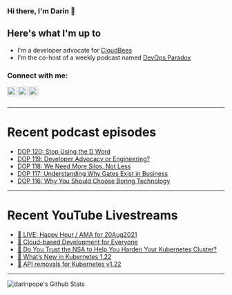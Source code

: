 ### Hi there, I'm Darin 👋

## Here's what I'm up to
- I'm a developer advocate for [CloudBees][cloudbees-website]
- I'm the co-host of a weekly podcast named [DevOps Paradox][dop-website]

### Connect with me:

[<img align="left" alt="darinpope | Twitter" width="22px" src="https://cdn.jsdelivr.net/npm/simple-icons@v3/icons/twitter.svg" />][twitter]
[<img align="left" alt="darinpope | LinkedIn" width="22px" src="https://cdn.jsdelivr.net/npm/simple-icons@v3/icons/linkedin.svg" />][linkedin]
[<img align="left" alt="darinpope | Instagram" width="22px" src="https://cdn.jsdelivr.net/npm/simple-icons@v3/icons/instagram.svg" />][instagram]

<br />
<br />

---

# Recent podcast episodes
<!-- BLOG-POST-LIST:START -->
- [DOP 120: Stop Using the D Word](https://www.devopsparadox.com/episodes/stop-using-the-d-word-120/)
- [DOP 119: Developer Advocacy or Engineering?](https://www.devopsparadox.com/episodes/developer-advocacy-or-engineering-119/)
- [DOP 118: We Need More Silos, Not Less](https://www.devopsparadox.com/episodes/we-need-more-silos-not-less-118/)
- [DOP 117: Understanding Why Gates Exist in Business](https://www.devopsparadox.com/episodes/understanding-why-gates-exist-in-business-117/)
- [DOP 116: Why You Should Choose Boring Technology](https://www.devopsparadox.com/episodes/why-you-should-choose-boring-technology-116/)
<!-- BLOG-POST-LIST:END -->

---

# Recent YouTube Livestreams
<!-- YOUTUBE:START -->
- [🔴 LIVE: Happy Hour / AMA for 20Aug2021](https://www.youtube.com/watch?v=YNcYmuLm4-8)
- [🔴 Cloud-based Development for Everyone](https://www.youtube.com/watch?v=Avf0RyQZEe0)
- [🔴 Do You Trust the NSA to Help You Harden Your Kubernetes Cluster?](https://www.youtube.com/watch?v=QyPiJjdtIlw)
- [🔴 What’s New in Kubernetes 1.22](https://www.youtube.com/watch?v=HFB4znQgPWg)
- [🔴 API removals for Kubernetes v1.22](https://www.youtube.com/watch?v=yZ3ReLp4vb4)
<!-- YOUTUBE:END -->

---

<img align="left" alt="darinpope's Github Stats" src="https://github-readme-stats.codestackr.vercel.app/api?username=darinpope&show_icons=true&hide_border=true" />


[website]: https://www.darinpope.com/
[twitter]: https://twitter.com/darinpope
[youtube]: https://youtube.com/darinpope
[instagram]: https://instagram.com/darinpope
[linkedin]: https://linkedin.com/in/darinpope
[cloudbees-website]: https://www.cloudbees.com/
[dop-website]: https://www.devopsparadox.com/

<!--
**darinpope/darinpope** is a ✨ _special_ ✨ repository because its `README.md` (this file) appears on your GitHub profile.

Here are some ideas to get you started:

- 🔭 I’m currently working on ...
- 🌱 I’m currently learning ...
- 👯 I’m looking to collaborate on ...
- 🤔 I’m looking for help with ...
- 💬 Ask me about ...
- 📫 How to reach me: ...
- 😄 Pronouns: ...
- ⚡ Fun fact: ...
-->

